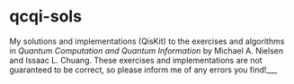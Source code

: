 # qcqi-sols

My solutions and implementations (QisKit) to the exercises and algorithms in _Quantum Computation and Quantum Information_ by Michael A. Nielsen and Issaac L. Chuang. These exercises and implementations are not guaranteed to be correct, so please inform me of any errors you find!___
